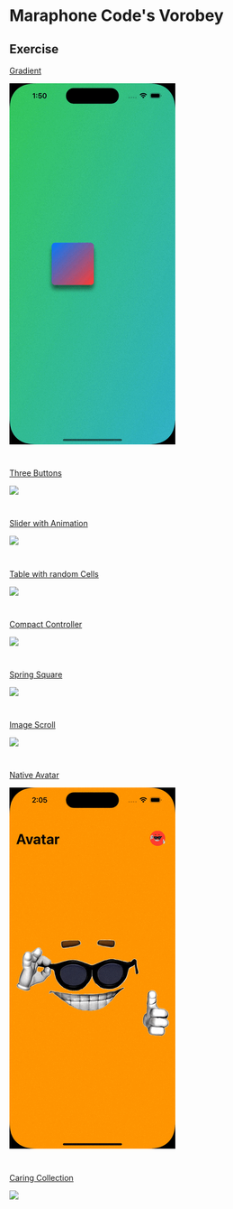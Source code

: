 # Maraphone Code's Vorobey

## Exercise

[Gradient](./Gradient)

![](https://github.com/Suns4ine/Maraphone-Code-s-Vorobey/blob/main/Gifs/Gradient.gif)
#

[Three Buttons](./Three%20Buttons)

![](https://github.com/Suns4ine/Maraphone-Code-s-Vorobey/blob/main/Gifs/Three%20Buttons.gif)
#

[Slider with Animation](./Slider%20with%20Animation)

![](https://github.com/Suns4ine/Maraphone-Code-s-Vorobey/blob/main/Gifs/Slider%20with%20Animation.gif)
#

[Table with random Cells](./Table%20with%20random%20Cells)

![](https://github.com/Suns4ine/Maraphone-Code-s-Vorobey/blob/main/Gifs/Table%20with%20random%20Cells.gif)
#

[Compact Controller](./Compact%20Controller)

![](https://github.com/Suns4ine/Maraphone-Code-s-Vorobey/blob/main/Gifs/Compact%20Controller.gif)
#

[Spring Square](./Spring%20Square)

![](https://github.com/Suns4ine/Maraphone-Code-s-Vorobey/blob/main/Gifs/Spring%20Square.gif)
#

[Image Scroll](./Image%20Scroll)

![](https://github.com/Suns4ine/Maraphone-Code-s-Vorobey/blob/main/Gifs/Image%20Scroll.gif)
#

#

[Native Avatar](./Native%20Avatar)

![](https://github.com/Suns4ine/Maraphone-Code-s-Vorobey/blob/main/Gifs/Native%20Avatar.gif)
#

#

[Caring Collection](./Caring%20Collection)

![](https://github.com/Suns4ine/Maraphone-Code-s-Vorobey/blob/main/Gifs/Caring%20Collection.gif)
#
